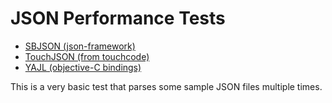 # JSON Performance Tests

- [SBJSON (json-framework)](http://code.google.com/p/json-framework/)
- [TouchJSON (from touchcode)](http://code.google.com/p/touchcode/)
- [YAJL (objective-C bindings)](http://github.com/gabriel/yajl-objc)

This is a very basic test that parses some sample JSON files multiple times.
